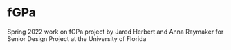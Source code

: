 # fGPa
Spring 2022 work on fGPa project by Jared Herbert and Anna Raymaker for Senior Design Project at the University of Florida
